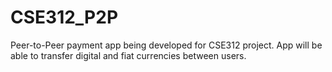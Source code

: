 # CSE312_P2P
Peer-to-Peer payment app being developed for CSE312 project. App will be able to transfer digital and fiat currencies between users.
